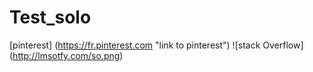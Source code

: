 # Test_solo
[pinterest] (https://fr.pinterest.com "link to pinterest")
![stack Overflow] (http://lmsotfy.com/so.png)
